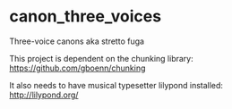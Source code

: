 # canon_three_voices
Three-voice canons aka stretto fuga

This project is dependent on the chunking library: https://github.com/gboenn/chunking

It also needs to have musical typesetter lilypond installed: http://lilypond.org/
